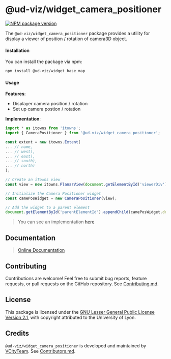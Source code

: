 # @ud-viz/widget_camera_positioner

[![NPM package version](https://badgen.net/npm/v/@ud-viz/widget_camera_positioner)](https://npmjs.com/package/@ud-viz/widget_camera_positioner)


The `@ud-viz/widget_camera_positioner` package provides a utility for display a viewer of position / rotation of camera3D object.

#### Installation

You can install the package via npm:

```bash
npm install @ud-viz/widget_base_map
```

#### Usage

**Features**:

- Displayer camera position / rotation
- Set up camera postion / rotation

**Implementation**:

```js
import * as itowns from 'itowns';
import { CameraPositioner } from '@ud-viz/widget_camera_positioner';

const extent = new itowns.Extent(
... // name,
... // west),
... // east),
... // south),
... // north)
);

// Create an iTowns view
const view = new itowns.PlanarView(document.getElementById('viewerDiv'), extent);

// Initialize the Camera Positioner widget 
const camePosWidget = new CameraPositioner(view);

// Add the widget to a parent element
document.getElementById('parentElementId').appendChild(camePosWidget.domElement);
```

> You can see an implementation [here](https://github.com/VCityTeam/UD-Viz/blob/master/examples/widget_camera_positioner.html)


## Documentation

> [Online Documentation](https://vcityteam.github.io/UD-Viz/html/widget_camera_positioner/)

## Contributing

Contributions are welcome! Feel free to submit bug reports, feature requests, or pull requests on the GitHub repository. See [Contributing.md](https://github.com/VCityTeam/UD-Viz/blob/master/docs/static/Contributing.md).

## License

This package is licensed under the [GNU Lesser General Public License Version 2.1](https://github.com/VCityTeam/UD-Viz/blob/master/LICENSE.md), with copyright attributed to the University of Lyon.

## Credits

`@ud-viz/widget_camera_positioner` is developed and maintained by [VCityTeam](https://github.com/VCityTeam). See [Contributors.md](https://github.com/VCityTeam/UD-Viz/blob/master/docs/static/Contributors.md).
